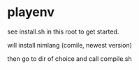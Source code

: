 # playenv

see install.sh in this root to get started.

will install nimlang (comile, newest version)

then go to dir of choice and call compile.sh

